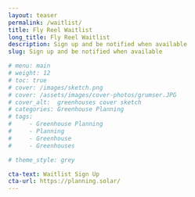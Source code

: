 ```yaml
---
layout: teaser
permalink: /waitlist/
title: Fly Reel Waitlist
long_title: Fly Reel Waitlist
description: Sign up and be notified when available
slug: Sign up and be notified when available

# menu: main
# weight: 12
# toc: true
# cover: /images/sketch.png
# cover: /assets/images/cover-photos/grumser.JPG
# cover_alt:  greenhouses cover sketch
# categories: Greenhouse Planning
# tags: 
#     - Greenhouse Planning
#     - Planning
#     - Greenhouse
#     - Greenhouses

# theme_style: grey

cta-text: Waitlist Sign Up
cta-url: https://planning.solar/
---
```


